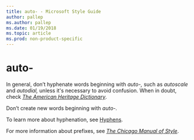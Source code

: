 ```yaml
---
title: auto- - Microsoft Style Guide
author: pallep
ms.author: pallep
ms.date: 01/19/2018
ms.topic: article
ms.prod: non-product-specific
---
```


# auto-

In general, don’t hyphenate words beginning with *auto-,* such as *autoscale* and *autodial,* unless it's necessary to avoid confusion. When in doubt, check [*The American Heritage Dictionary*](https://ahdictionary.com/).

Don’t create new words beginning with *auto-.*

To learn more about hyphenation, see [Hyphens](~/punctuation/dashes-hyphens/hyphens.md).

For more information about prefixes, see [*The Chicago Manual of Style*](https://www.chicagomanualofstyle.org/home.html). 
